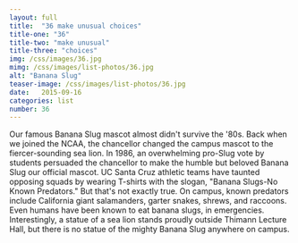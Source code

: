 ```yaml
---
layout: full
title:  "36 make unusual choices"
title-one: "36"
title-two: "make unusual"
title-three: "choices"
img: /css/images/36.jpg
mimg: /css/images/list-photos/36.jpg
alt: "Banana Slug"
teaser-image: /css/images/list-photos/36.jpg
date:   2015-09-16
categories: list
number: 36
---
```

Our famous Banana Slug mascot almost didn't survive the '80s. Back when we joined the NCAA, the chancellor changed the campus mascot to the fiercer-sounding sea lion. In 1986, an overwhelming pro-Slug vote by students persuaded the chancellor to make the humble but beloved Banana Slug our official mascot. UC Santa Cruz athletic teams have taunted opposing squads by wearing T-shirts with the slogan, "Banana Slugs-No Known Predators." But that's not exactly true. On campus, known predators include California giant salamanders, garter snakes, shrews, and raccoons. Even humans have been known to eat banana slugs, in emergencies. Interestingly, a statue of a sea lion stands proudly outside Thimann Lecture Hall, but there is no statue of the mighty Banana Slug anywhere on campus.
